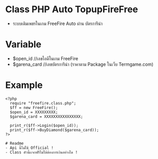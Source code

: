 # Class PHP Auto TopupFireFree
- ระบบเติมเพชรในเกม FreeFire Auto ผ่าน บัตรการีน่า

# Variable
- $open_id //เลขไอดีในเกม FreeFire
- $garena_card //เลขบัตรการีน่า (ราคาตาม Package ในเว็บ Termgame.com)

# Example
```
<?php
  require "freefire.class.php";
  $ff = new FreeFire();
  $open_id = XXXXXXXXX;
  $garena_card = XXXXXXXXXXXXXXXX;
  
  print_r($ff->Login($open_id));
  print_r($ff->BuyDiamond($garena_card));
?>

# Readme
- Api นี้ไม่ใช้ Official !
- Class ตัวนี้เเจกฟรีไม่ได้ต้องการเงินอย่างใด !
```
